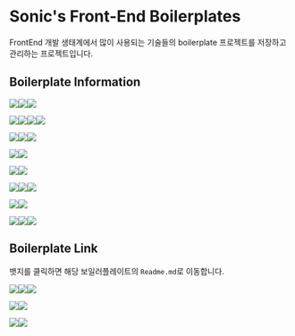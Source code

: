 # Sonic's Front-End Boilerplates

FrontEnd 개발 생태계에서 많이 사용되는 기술들의 boilerplate 프로젝트를 저장하고 관리하는 프로젝트입니다.

## Boilerplate Information

<img src="https://img.shields.io/badge/Language-%23121011?style=for-the-badge"><img src="https://img.shields.io/badge/javascript-edda1c?style=for-the-badge&logo=javascript&logoColor=white"><img src="https://img.shields.io/badge/typescript-2f74c0?style=for-the-badge&logo=typescript&logoColor=white">

<img src="https://img.shields.io/badge/Framework-%23121011?style=for-the-badge"><img src="https://img.shields.io/badge/react-61DAFB?style=for-the-badge&logo=react&logoColor=white"><img src="https://img.shields.io/badge/next-black?style=for-the-badge&logo=next.js&logoColor=white"><img src="https://img.shields.io/badge/gatsby-623194?style=for-the-badge&logo=gatsby&logoColor=white">

<img src="https://img.shields.io/badge/style-%23121011?style=for-the-badge"><img src="https://img.shields.io/badge/post css-DD3A0A?style=for-the-badge&logo=postcss&logoColor=white"><img src="https://img.shields.io/badge/tailwind css-06B6D4?style=for-the-badge&logo=tailwindcss&logoColor=white">

<img src="https://img.shields.io/badge/Build-%23121011?style=for-the-badge"><img src="https://img.shields.io/badge/yarn-2C8EBB?style=for-the-badge&logo=yarn&logoColor=white">

<img src="https://img.shields.io/badge/test-%23121011?style=for-the-badge"><img src="https://img.shields.io/badge/storybook-FF4785?style=for-the-badge&logo=storybook&logoColor=white">

<img src="https://img.shields.io/badge/deploy-%23121011?style=for-the-badge"><img src="https://img.shields.io/badge/amazon s3-569A31?style=for-the-badge&logo=amazons3&logoColor=white"><img src="https://img.shields.io/badge/vercel-black?style=for-the-badge&logo=vercel&logoColor=white">

<img src="https://img.shields.io/badge/CI/CD-%23121011?style=for-the-badge"><img src="https://img.shields.io/badge/github actions-2088FF?style=for-the-badge&logo=githubactions&logoColor=white">

<img src="https://img.shields.io/badge/Code-%23121011?style=for-the-badge"><img src="https://img.shields.io/badge/eslint-4B32C3?style=for-the-badge&logo=eslint&logoColor=white"><img src="https://img.shields.io/badge/prettier-F7B93E?style=for-the-badge&logo=prettier&logoColor=white">

## Boilerplate Link

뱃지를 클릭하면 해당 보일러플레이트의 `Readme.md`로 이동합니다.

<img src="https://img.shields.io/badge/react-%23121011?style=for-the-badge"><a href="/react-vite//README.md"><img src="https://img.shields.io/badge/vite-646CFF?style=for-the-badge&logo=vite&logoColor=white"></a><a href="/react-cra//README.md"><img src="https://img.shields.io/badge/ceate react app-61DAFB?style=for-the-badge&logo=react&logoColor=white"></a>

<img src="https://img.shields.io/badge/next-%23121011?style=for-the-badge"><a href="/next-cna/README.md"><img src="https://img.shields.io/badge/ceate next app-black?style=for-the-badge&logo=next.js&logoColor=white"></a>

<img src="https://img.shields.io/badge/gatsby-%23121011?style=for-the-badge"><a href="/gatsby/README.md"><img src="https://img.shields.io/badge/gatsby-623194?style=for-the-badge&logo=gatsby&logoColor=white"></a>
